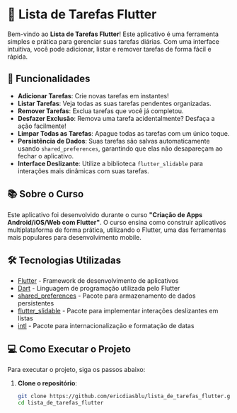# 📝 Lista de Tarefas Flutter

Bem-vindo ao **Lista de Tarefas Flutter**! Este aplicativo é uma ferramenta simples e prática para gerenciar suas tarefas diárias. Com uma interface intuitiva, você pode adicionar, listar e remover tarefas de forma fácil e rápida.

## 🚀 Funcionalidades

- **Adicionar Tarefas**: Crie novas tarefas em instantes!
- **Listar Tarefas**: Veja todas as suas tarefas pendentes organizadas.
- **Remover Tarefas**: Exclua tarefas que você já completou.
- **Desfazer Exclusão**: Remova uma tarefa acidentalmente? Desfaça a ação facilmente!
- **Limpar Todas as Tarefas**: Apague todas as tarefas com um único toque.
- **Persistência de Dados**: Suas tarefas são salvas automaticamente usando `shared_preferences`, garantindo que elas não desapareçam ao fechar o aplicativo.
- **Interface Deslizante**: Utilize a biblioteca `flutter_slidable` para interações mais dinâmicas com suas tarefas.

## 📚 Sobre o Curso

Este aplicativo foi desenvolvido durante o curso **"Criação de Apps Android/iOS/Web com Flutter"**. O curso ensina como construir aplicativos multiplataforma de forma prática, utilizando o Flutter, uma das ferramentas mais populares para desenvolvimento mobile. 

## 🛠️ Tecnologias Utilizadas

- [Flutter](https://flutter.dev/) - Framework de desenvolvimento de aplicativos
- [Dart](https://dart.dev/) - Linguagem de programação utilizada pelo Flutter
- [shared_preferences](https://pub.dev/packages/shared_preferences) - Pacote para armazenamento de dados persistentes
- [flutter_slidable](https://pub.dev/packages/flutter_slidable) - Pacote para implementar interações deslizantes em listas
- [intl](https://pub.dev/packages/intl) - Pacote para internacionalização e formatação de datas

## 💻 Como Executar o Projeto

Para executar o projeto, siga os passos abaixo:

1. **Clone o repositório**:
   ```bash
   git clone https://github.com/ericdiasblu/lista_de_tarefas_flutter.git
   cd lista_de_tarefas_flutter
